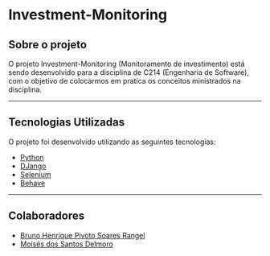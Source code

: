 # Investment-Monitoring

## Sobre o projeto

O projeto Investment-Monitoring (Monitoramento de investimento) está sendo desenvolvido para a disciplina de C214 (Engenharia de Software), com o objetivo de colocarmos em pratica os conceitos ministrados na disciplina.

---

## Tecnologias Utilizadas

O projeto foi desenvolvido utilizando as seguintes tecnologias:
- [Python](https://www.python.org/)
- [DJango](https://www.djangoproject.com/)
- [Selenium](https://www.selenium.dev/)
- [Behave](https://behave.readthedocs.io/en/stable/)

---

## Colaboradores
- [Bruno Henrique Pivoto Soares Rangel](https://github.com/BrunoPivoto)
- [Moisés dos Santos Delmoro](https://github.com/MoisesSDelmoro)
